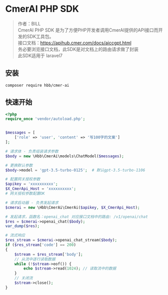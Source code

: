 # CmerAI PHP SDK


> 作者：BILL  
> CmerAI PHP SDK 是为了方便PHP开发者调用CmerAI提供的API接口而开发的SDK工具包。  
> 接口文档：https://apihub.cmer.com/docs/aiccgpt.html  
> 务必要浏览接口文档，此SDK是对文档上的路由请求做了封装  
> 此SDK适用于 laravel7


## 安装

```shell
composer require hbb/cmer-ai
```

## 快速开始

```php
<?php
require_once 'vendor/autoload.php';


$messages = [
    ['role' => 'user', 'content' => '写100字的文案']
];

# 请求体 - 负责组装请求参数
$body = new \Hbb\CmerAi\models\ChatModel($messages);

# 更换默认参数
$body->model = 'gpt-3.5-turbo-0125';  # 默认gpt-3.5-turbo-1106

# 配置网关授权参数
$apikey = 'xxxxxxxxxx';
$X_CmerApi_Host = 'xxxxxxxxxx';
# 网关授权参数配置OK

# 请求启动器 - 负责发起请求
$cmerai = new \Hbb\CmerAi\CmerAi($apikey, $X_CmerApi_Host);

# 发起请求，函数名：openai_chat 对应接口文档中的路由: /v1/openai/chat
$res = $cmerai->openai_chat($body);
var_dump($res);

# 流式响应
$res_stream = $cmerai->openai_chat_stream($body);
if ($res_stream['code'] == 200)
{
    $stream = $res_stream['body'];
    // 从流中逐行读取数据
    while (!$stream->eof()) {
        echo $stream->read(1024); // 读取流中的数据
    }
    // 关闭流
    $stream->close();
}

```

